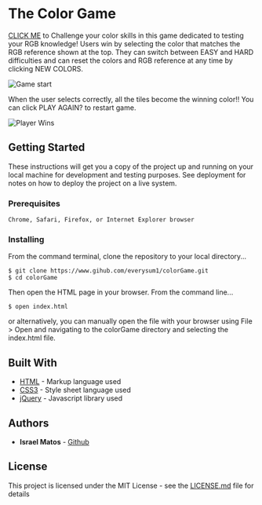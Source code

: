 # The Color Game

[CLICK ME](https://izzydoesit.github.io/colorGame) to Challenge your color skills in this game dedicated to testing your RGB knowledge! Users win by selecting the color that matches the RGB reference shown at the top.  They can switch between EASY and HARD difficulties and can reset the colors and RGB reference at any time by clicking NEW COLORS.  

![Game start](https://github.com/izzydoesit/colorGame/blob/master/ColorGame.png)

When the user selects correctly, all the tiles become the winning color!! You can click PLAY AGAIN? to restart game. 

![Player Wins](https://github.com/izzydoesit/colorGame/blob/master/ColorGameWin.png)

## Getting Started

These instructions will get you a copy of the project up and running on your local machine for development and testing purposes. See deployment for notes on how to deploy the project on a live system.

### Prerequisites

```
Chrome, Safari, Firefox, or Internet Explorer browser
```

### Installing
From the command terminal, clone the repository to your local directory...
```
$ git clone https://www.gihub.com/everysum1/colorGame.git
$ cd colorGame
```

Then open the HTML page in your browser.  From the command line...

```
$ open index.html
```
or alternatively, you can manually open the file with your browser using File > Open and navigating to the colorGame directory and selecting the index.html file.

## Built With

* [HTML](https://developer.mozilla.org/en-US/docs/Web/Guide/HTML/HTML5) -  Markup language used
* [CSS3](https://developer.mozilla.org/en-US/docs/Web/Guide/CSS) - Style sheet language used
* [jQuery](https://www.jquery.com) - Javascript library used

## Authors

* **Israel Matos** - [Github](https://github.com/everysum1)

## License

This project is licensed under the MIT License - see the [LICENSE.md](LICENSE.md) file for details


